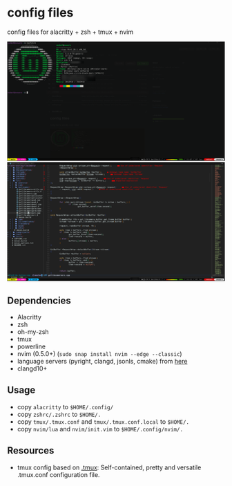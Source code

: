 # config files

config files for alacritty + zsh + tmux + nvim

![](./screenshot.png)
![](./screenshot-nvim.png)

## Dependencies

* Alacritty
* zsh
* oh-my-zsh
* tmux
* powerline
* nvim (0.5.0+) (`sudo snap install nvim --edge --classic`)
* language servers (pyright, clangd, jsonls, cmake) from [here](https://github.com/neovim/nvim-lspconfig/blob/master/CONFIG.md)
* clangd10+

## Usage

* copy `alacritty` to `$HOME/.config/`
* copy `zshrc/.zshrc` to `$HOME/.`
* copy `tmux/.tmux.conf` and `tmux/.tmux.conf.local` to `$HOME/.`
* copy `nvim/lua` and `nvim/init.vim` to `$HOME/.config/nvim/.`
## Resources

* tmux config based on [.tmux](https://github.com/gpakosz/.tmux): Self-contained, pretty and versatile .tmux.conf configuration file.

